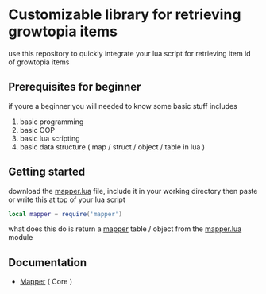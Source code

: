 # Customizable library for retrieving growtopia items

use this repository to quickly integrate your lua script for retrieving item id of growtopia items


## Prerequisites for beginner
if youre a beginner you will needed to know some basic stuff includes

1. basic programming
2. basic OOP
3. basic lua scripting
4. basic data structure ( map / struct / object / table in lua )

## Getting started
download the [mapper.lua](./mapper.lua) file, include it in your working directory then paste or write this at top of your lua script
```lua
local mapper = require('mapper')
```

what does this do is return a [mapper](./Mapper.md) table / object from the [mapper.lua](./mapper.lua) module

## Documentation
- [Mapper](./Mapper.md) ( Core )
